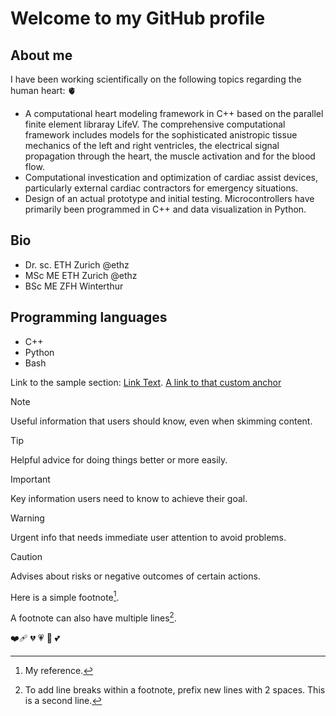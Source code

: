 # Welcome to my GitHub profile

## About me
I have been working scientifically on the following topics regarding the human heart: 🫀
- A computational heart modeling framework in C++ based on the parallel finite element libraray LifeV. The comprehensive computational framework includes models for the sophisticated anistropic tissue mechanics of the left and right ventricles, the electrical signal propagation through the heart, the muscle activation and for the blood flow.
- Computational investication and optimization of cardiac assist devices, particularly external cardiac contractors for emergency situations.
- Design of an actual prototype and initial testing. Microcontrollers have primarily been programmed in C++ and data visualization in Python.

## Bio
- Dr. sc. ETH Zurich @ethz
- MSc ME ETH Zurich @ethz
- BSc ME ZFH Winterthur

## Programming languages
- C++
- Python
- Bash

Link to the sample section: [Link Text](#sample-section).
[A link to that custom anchor](#my-custom-anchor-point)

> [!NOTE]
> Useful information that users should know, even when skimming content.

> [!TIP]
> Helpful advice for doing things better or more easily.

> [!IMPORTANT]
> Key information users need to know to achieve their goal.

> [!WARNING]
> Urgent info that needs immediate user attention to avoid problems.

> [!CAUTION]
> Advises about risks or negative outcomes of certain actions.

Here is a simple footnote[^1].

A footnote can also have multiple lines[^2].

[^1]: My reference.
[^2]: To add line breaks within a footnote, prefix new lines with 2 spaces.
  This is a second line.

❤️‍🩹
💔
💗
💓
💕
